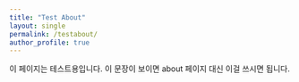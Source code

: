 ```yaml
---
title: "Test About"
layout: single
permalink: /testabout/
author_profile: true
---
```


이 페이지는 테스트용입니다. 이 문장이 보이면 about 페이지 대신 이걸 쓰시면 됩니다.

